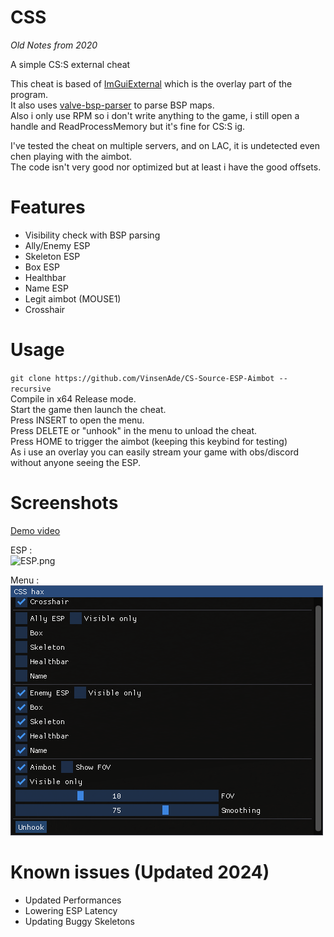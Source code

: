 
# CSS

*Old Notes from 2020*

A simple CS:S external cheat

This cheat is based of [ImGuiExternal](https://github.com/furkankadirguzeloglu/ImGuiExternal) which is the overlay part of the program.<br>
It also uses [valve-bsp-parser](https://github.com/ReactiioN1337/valve-bsp-parser) to parse BSP maps.<br>
Also i only use RPM so i don't write anything to the game, i still open a handle and ReadProcessMemory but it's fine for CS:S ig.<br>

I've tested the cheat on multiple servers, and on LAC, it is undetected even chen playing with the aimbot.<br>
The code isn't very good nor optimized but at least i have the good offsets.<br>

# Features
* Visibility check with BSP parsing
* Ally/Enemy ESP
* Skeleton ESP
* Box ESP
* Healthbar
* Name ESP
* Legit aimbot (MOUSE1)
* Crosshair

# Usage
`git clone https://github.com/VinsenAde/CS-Source-ESP-Aimbot --recursive`<br>
Compile in x64 Release mode.<br>
Start the game then launch the cheat.<br>
Press INSERT to open the menu.<br>
Press DELETE or "unhook" in the menu to unload the cheat.<br>
Press HOME to trigger the aimbot (keeping this keybind for testing)<br>
As i use an overlay you can easily stream your game with obs/discord without anyone seeing the ESP.<br>

# Screenshots
[Demo video](https://streamable.com/8dg58q)<br>

ESP :<br>
![ESP.png](Screenshots/ESP.png)

Menu :<br>
![menu.png](Screenshots/menu.png)

# Known issues (Updated 2024)
* Updated Performances
* Lowering ESP Latency
* Updating Buggy Skeletons

